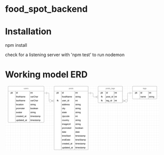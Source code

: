 # food_spot_backend


# Installation 
npm install

check for a listening server with 'npm test' to run nodemon

# Working model ERD
![image](./erd_food_spot_v2.png)
